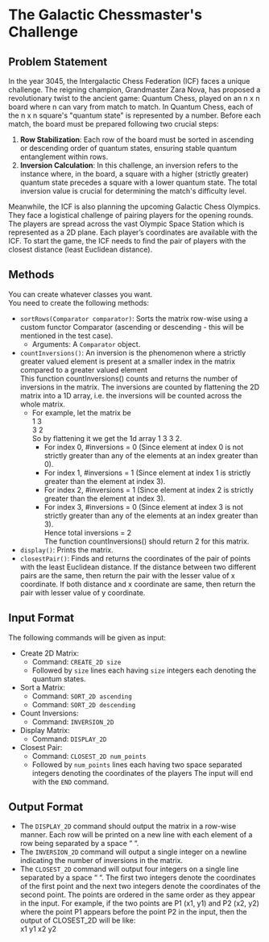 # The Galactic Chessmaster's Challenge

## Problem Statement
In the year 3045, the Intergalactic Chess Federation (ICF) faces a unique challenge. 
The reigning champion, Grandmaster Zara Nova, has proposed a revolutionary twist to the ancient game: Quantum Chess, played on an n x n board where n can vary from match to match.
In Quantum Chess, each of the n x n square's "quantum state" is represented by a number. Before each match, the board must be prepared following two crucial steps:
1. **Row Stabilization**: Each row of the board must be sorted in ascending or descending order of quantum states, ensuring stable quantum entanglement within rows.
2. **Inversion Calculation**: In this challenge, an inversion refers to the instance where, in the board, a square with a higher (strictly greater) quantum state precedes a square with a lower quantum state. The total inversion value is crucial for determining the match's difficulty level.

Meanwhile, the ICF is also planning the upcoming Galactic Chess Olympics. They face a logistical challenge of pairing players for the opening rounds. The players are spread across the vast Olympic Space Station which is represented as a 2D plane. Each player’s coordinates are available with the ICF. To start the game, the ICF needs to find the pair of players with the closest distance (least Euclidean distance).

## Methods
You can create whatever classes you want.  
You need to create the following methods:  
- `sortRows(Comparator comparator)`: Sorts the matrix row-wise using a custom functor Comparator (ascending or descending - this will be mentioned in the test case).
  - Arguments: A `Comparator` object.
- `countInversions()`: An inversion is the phenomenon where a strictly greater valued element is present at a smaller index in the matrix compared to a greater valued element  
This function countInversions() counts and returns the number of inversions in the matrix. The inversions are counted by flattening the 2D matrix into a 1D array, i.e. the inversions will be counted across the whole matrix.
  - For example, let the matrix be  
    1 3  
    3 2  
  So by flattening it we get the 1d array 1 3 3 2.
    - For index 0, #inversions = 0 (Since element at index 0 is not strictly greater than any of the elements at an index greater than 0).
    - For index 1, #inversions = 1 (Since element at index 1 is strictly greater than the element at index 3).
    - For index 2, #inversions = 1 (Since element at index 2 is strictly greater than the element at index 3).
    - For index 3, #inversions = 0 (Since element at index 3 is not strictly greater than any of the elements at an index greater than 3).  
    Hence total inversions = 2  
    The function countInversions() should return 2 for this matrix.  
- `display()`: Prints the matrix.  
- `closestPair()`: Finds and returns the coordinates of the pair of points with the least Euclidean distance. If the distance between two different pairs are the same, then return the pair with the lesser value of x coordinate. If both distance and x coordinate are same, then return the pair with lesser value of y coordinate.

## Input Format
The following commands will be given as input:
- Create 2D Matrix:
  - Command: `CREATE_2D size`
  - Followed by `size` lines each having `size` integers each denoting the quantum states.
- Sort a Matrix:
  - Command: `SORT_2D ascending`
  - Command: `SORT_2D descending`
- Count Inversions:
  - Command: `INVERSION_2D`
- Display Matrix:
  - Command: `DISPLAY_2D`
- Closest Pair:
  - Command: `CLOSEST_2D num_points`
  - Followed by `num_points` lines each having two space separated integers denoting the coordinates of the players
The input will end with the `END` command.

## Output Format
- The `DISPLAY_2D` command should output the matrix in a row-wise manner. Each row will be printed on a new line with each element of a row being separated by a space “ “.
- The `INVERSION_2D` command will output a single integer on a newline indicating the number of inversions in the matrix.
- The `CLOSEST_2D` command will output four integers on a single line separated by a space “ “. The first two integers denote the coordinates of the first point and the next two integers denote the coordinates of the second point. The points are ordered in the same order as they appear in the input. For example, if the two points are P1 (x1, y1) and P2 (x2, y2) where the point P1 appears before the point P2 in the input, then the output of CLOSEST_2D will be like:  
x1 y1 x2 y2
